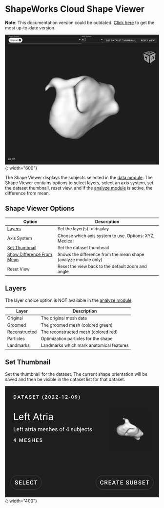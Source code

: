 # ShapeWorks Cloud Shape Viewer

**Note**: This documentation version could be outdated. [Click here](http://sciinstitute.github.io/ShapeWorks/dev/cloud/cloud-shape-viewer.html) to get the most up-to-date version.

![ShapeWorks Cloud Shape Viewer](../img/cloud/model_display.png){: width="600"}

The Shape Viewer displays the subjects selected in the [data module](cloud-data-module.md). The Shape Viewer contains options to select layers, select an axis system, set the dataset thumbnail, reset view, and if the [analyze module](cloud-analyze-module.md) is active, the difference from mean.

## Shape Viewer Options

| Option | Description |
| --- | ----------- |
| [Layers](#layers) | Set the layer(s) to display |
| Axis System | Choose which axis system to use. Options: XYZ, Medical |
| [Set Thumbnail](#set-thumbnail) | Set the dataset thumbnail |
| [Show Difference From Mean](cloud-analyze-module.md#show-difference-from-mean) | Shows the difference from the mean shape (analyze module only) |
| Reset View | Reset the view back to the default zoom and angle |

## Layers

The layer choice option is NOT available in the [analyze module](cloud-analyze-module.md).

| Layer | Description |
| --- | ----------- |
| Original | The original mesh data |
| Groomed | The groomed mesh (colored green) |
| Reconstructed | The reconstructed mesh (colored red) |
| Particles | Optimization particles for the shape |
| Landmarks | Landmarks which mark anatomical features |

## Set Thumbnail

Set the thumbnail for the dataset. The current shape orientation will be saved and then be visible in the dataset list for that dataset.

![Dataset with Thumbnail](../img/cloud/dataset_thumbnail.png){: width="400"}
